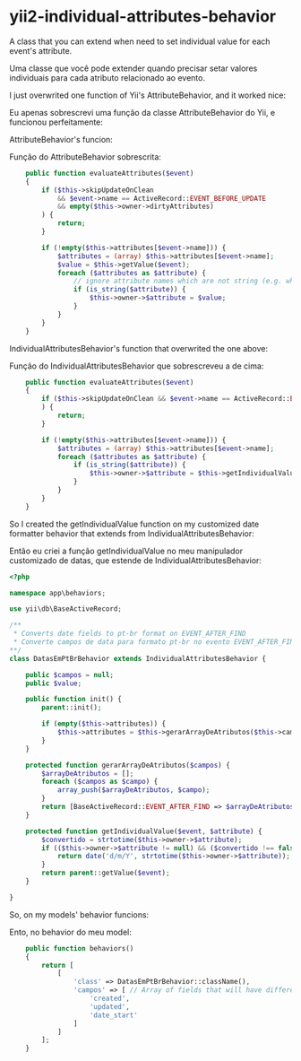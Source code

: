 # yii2-individual-attributes-behavior
A class that you can extend when need to set individual value for each event's attribute.

Uma classe que você pode extender quando precisar setar valores individuais para cada atributo relacionado ao evento.



I just overwrited one function of Yii's AttributeBehavior, and it worked nice:

Eu apenas sobrescrevi uma função da classe AttributeBehavior do Yii, e funcionou perfeitamente:



AttributeBehavior's funcion:

Função do AttributeBehavior sobrescrita:

```php
    public function evaluateAttributes($event)
    {
        if ($this->skipUpdateOnClean
            && $event->name == ActiveRecord::EVENT_BEFORE_UPDATE
            && empty($this->owner->dirtyAttributes)
        ) {
            return;
        }

        if (!empty($this->attributes[$event->name])) {
            $attributes = (array) $this->attributes[$event->name];
            $value = $this->getValue($event);
            foreach ($attributes as $attribute) {
                // ignore attribute names which are not string (e.g. when set by TimestampBehavior::updatedAtAttribute)
                if (is_string($attribute)) {
                    $this->owner->$attribute = $value;
                }
            }
        }
    }
```

IndividualAttributesBehavior's function that overwrited the one above:

Função do IndividualAttributesBehavior que sobrescreveu a de cima:

```php
    public function evaluateAttributes($event) 
    {
        if ($this->skipUpdateOnClean && $event->name == ActiveRecord::EVENT_BEFORE_UPDATE && empty($this->owner->dirtyAttributes)
        ) {
            return;
        }

        if (!empty($this->attributes[$event->name])) {
            $attributes = (array) $this->attributes[$event->name];
            foreach ($attributes as $attribute) {
                if (is_string($attribute)) {
                    $this->owner->$attribute = $this->getIndividualValue($event, $attribute);
                }
            }
        }
    }
```

So I created the getIndividualValue function on my customized date formatter behavior that extends from IndividualAttributesBehavior:


Então eu criei a função getIndividualValue no meu manipulador customizado de datas, que estende de IndividualAttributesBehavior:

```php
<?php

namespace app\behaviors;

use yii\db\BaseActiveRecord;

/**
 * Converts date fields to pt-br format on EVENT_AFTER_FIND
 * Converte campos de data para formato pt-br no evento EVENT_AFTER_FIND
**/
class DatasEmPtBrBehavior extends IndividualAttributesBehavior {

    public $campos = null;
    public $value;

    public function init() {
        parent::init();

        if (empty($this->attributes)) {
            $this->attributes = $this->gerarArrayDeAtributos($this->campos);
        }
    }

    protected function gerarArrayDeAtributos($campos) {
        $arrayDeAtributos = [];
        foreach ($campos as $campo) {
            array_push($arrayDeAtributos, $campo);
        }
        return [BaseActiveRecord::EVENT_AFTER_FIND => $arrayDeAtributos];
    }

    protected function getIndividualValue($event, $attribute) {
        $convertido = strtotime($this->owner->$attribute);
        if (($this->owner->$attribute != null) && ($convertido !== false)) {
            return date('d/m/Y', strtotime($this->owner->$attribute));
        }
        return parent::getValue($event);
    }

}
```

So, on my models' behavior funcions:

Ento, no behavior do meu model:

```php
    public function behaviors() 
    {
        return [
            [
                'class' => DatasEmPtBrBehavior::className(),
                'campos' => [ // Array of fields that will have different values
                    'created', 
                    'updated',
                    'date_start'
                ]
            ]
        ];
    }
```
